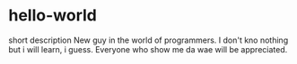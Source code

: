 # hello-world
short description
New guy in the world of programmers. I don't kno nothing but i will learn, i guess. 
Everyone who show me da wae will be appreciated.
